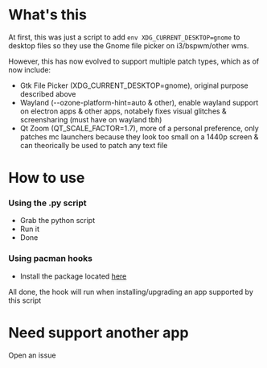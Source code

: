 # What's this
At first, this was just a script to add `env XDG_CURRENT_DESKTOP=gnome` to desktop files so they use the Gnome file picker on i3/bspwm/other wms.

However, this has now evolved to support multiple patch types, which as of now include:
- Gtk File Picker (XDG_CURRENT_DESKTOP=gnome), original purpose described above
- Wayland (--ozone-platform-hint=auto & other), enable wayland support on electron apps & other apps, notabely fixes visual glitches & screensharing (must have on wayland tbh)
- Qt Zoom (QT_SCALE_FACTOR=1.7), more of a personal preference, only patches mc launchers because they look too small on a 1440p screen
& can theorically be used to patch any text file

# How to use
### Using the .py script
- Grab the python script
- Run it
- Done
### Using pacman hooks
- Install the package located [here](https://aur.archlinux.org/packages/desktop-patcher-hook) 
   
All done, the hook will run when installing/upgrading an app supported by this script

# Need support another app
Open an issue
